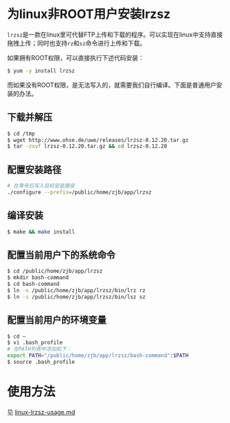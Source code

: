 # 为linux非ROOT用户安装lrzsz

`lrzsz`是一款在linux里可代替FTP上传和下载的程序。可以实现在linux中支持直接拖拽上传；同时也支持`rz`和`sz`命令进行上传和下载。

如果拥有ROOT权限，可以直接执行下述代码安装：

```bash
$ yum -y install lrzsz
```

而如果没有ROOT权限，是无法写入的，就需要我们自行编译。下面是普通用户安装的办法。

## 下载并解压

```bash
$ cd /tmp
$ wget http://www.ohse.de/uwe/releases/lrzsz-0.12.20.tar.gz
$ tar -zxvf lrzsz-0.12.20.tar.gz && cd lrzsz-0.12.20
```

## 配置安装路径

```bash
# 在等号后写入目标安装路径
./configure --prefix=/public/home/zjb/app/lrzsz
```

## 编译安装

```bash
$ make && make install
```

## 配置当前用户下的系统命令

```bash
$ cd /public/home/zjb/app/lrzsz
$ mkdir bash-command
$ cd bash-command
$ ln -s /public/home/zjb/app/lrzsz/bin/lrz rz 
$ ln -s /public/home/zjb/app/lrzsz/bin/lsz sz
```

## 配置当前用户的环境变量

```bash
$ cd ~
$ vi .bash_profile
# 在PATH列表中添加如下：
export PATH="/public/home/zjb/app/lrzsz/bash-command":$PATH
$ source .bash_profile
```

# 使用方法

见 [linux-lrzsz-usage.md](..\03-Linux\linux-lrzsz-usage.md) 
